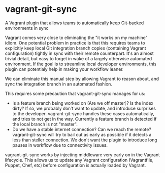 # vagrant-git-sync
A Vagrant plugin that allows teams to automatically keep Git-backed environments in sync

Vagrant comes very close to eliminating the "it works on my machine" idiom.  One potential problem in practice is that this requires teams to explicitly keep local Git integration branch copies (containing Vagrant configuration) tightly in sync with their remote counterpart. It's an almost trivial detail, but easy to forget in wake of a largely otherwise automated environment. If the goal is to streamline local developer environments, this plugin can potentialy help in making your workflow leaner.   

We can eliminate this manual step by allowing Vagrant to reason about, and sync the integration branch in an automated fashion.

This requires some precaution that vagrant-git-sync manages for us:

- Is a feature branch being worked on (Are we off master)? Is the index dirty? If so, we probably don't want to update, and introduce surprises to the developer. vagrant-git-sync handles these cases automatically, and tries to not get in the way. Currently a feature branch is detected if the local branch is not "master".
- Do we have a stable internet connection? Can we reach the remote? vagrant-git-sync will try to bail out as early as possible if it detects a less than steller connection. We don't want the plugin to introduce long pauses in workflow due to connectivity issues. 


vagrant-git-sync works by injecting middleware very early on in the Vagrant lifecycle. This allows us to update any Vagrant configuration (Vagrantfile, Puppet, Chef, etc) before configuration is actually loaded by Vagrant.  
